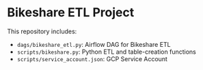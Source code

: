 # Bikeshare ETL Project
This repository includes:
- `dags/bikeshare_etl.py`: Airflow DAG for Bikeshare ETL
- `scripts/bikeshare.py`: Python ETL and table-creation functions
- `scripts/service_account.json`: GCP Service Account
